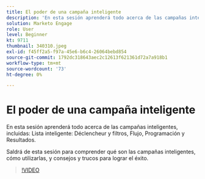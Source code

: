 ```yaml
---
title: El poder de una campaña inteligente
description: 'En esta sesión aprenderá todo acerca de las campañas inteligentes, incluyendo: Lista inteligente: Déclencheur y filtros, Flujo, Programación y Resultados.'
solution: Marketo Engage
role: User
level: Beginner
kt: 9711
thumbnail: 340310.jpeg
exl-id: f45ff2a5-f97a-45e6-b6c4-26064bebd854
source-git-commit: 1792dc318643aec2c12613f621361d72a7a918b1
workflow-type: tm+mt
source-wordcount: '73'
ht-degree: 0%

---
```


# El poder de una campaña inteligente

En esta sesión aprenderá todo acerca de las campañas inteligentes, incluidas: Lista inteligente: Déclencheur y filtros, Flujo, Programación y Resultados.

Saldrá de esta sesión para comprender qué son las campañas inteligentes, cómo utilizarlas, y consejos y trucos para lograr el éxito.

>[!VIDEO](https://video.tv.adobe.com/v/340310/?quality=12&learn=on)

